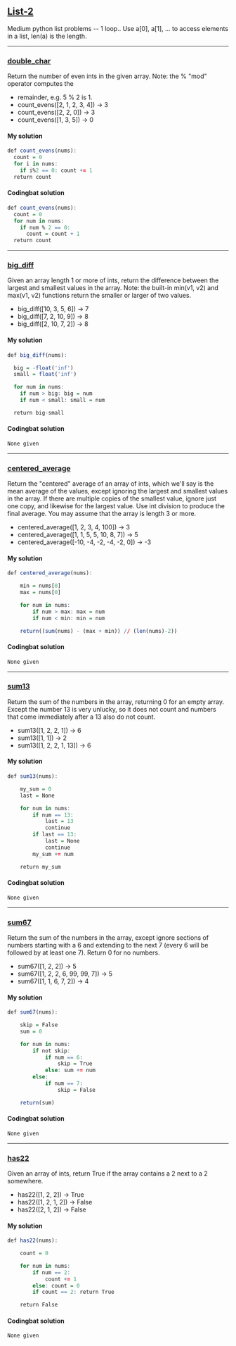 ## [List-2](http://codingbat.com/python/List-2)
Medium python list problems -- 1 loop.. Use a[0], a[1], ... to access elements in a list, len(a) is the length.

---

### [double_char](http://codingbat.com/prob/p170842)
Return the number of even ints in the given array. Note: the % "mod" operator computes the
* remainder, e.g. 5 % 2 is 1.
* count_evens([2, 1, 2, 3, 4]) → 3
* count_evens([2, 2, 0]) → 3
* count_evens([1, 3, 5]) → 0

#### My solution
```r
def count_evens(nums):
  count = 0
  for i in nums:
    if i%2 == 0: count += 1
  return count
```
#### Codingbat solution
```r
def count_evens(nums):
  count = 0
  for num in nums:
    if num % 2 == 0:
      count = count + 1
  return count
```

---

### [big_diff](http://codingbat.com/prob/p184853)
Given an array length 1 or more of ints, return the difference between the largest and smallest values in the array. Note: the built-in min(v1, v2) and max(v1, v2) functions return the smaller or larger of two values.
* big_diff([10, 3, 5, 6]) → 7
* big_diff([7, 2, 10, 9]) → 8
* big_diff([2, 10, 7, 2]) → 8

#### My solution
```r
def big_diff(nums):

  big = -float('inf')
  small = float('inf')

  for num in nums:
    if num > big: big = num
    if num < small: small = num

  return big-small
```
#### Codingbat solution
```r
None given
```

---

### [centered_average](http://codingbat.com/prob/p126968)
Return the "centered" average of an array of ints, which we'll say is the mean average of the values, except ignoring the largest and smallest values in the array. If there are multiple copies of the smallest value, ignore just one copy, and likewise for the largest value. Use int division to produce the final average. You may assume that the array is length 3 or more.
* centered_average([1, 2, 3, 4, 100]) → 3
* centered_average([1, 1, 5, 5, 10, 8, 7]) → 5
* centered_average([-10, -4, -2, -4, -2, 0]) → -3

#### My solution
```r
def centered_average(nums):

    min = nums[0]
    max = nums[0]

    for num in nums:
        if num > max: max = num
        if num < min: min = num

    return((sum(nums) - (max + min)) // (len(nums)-2))
```
#### Codingbat solution
```r
None given
```


---

### [sum13](http://codingbat.com/prob/p167025)
Return the sum of the numbers in the array, returning 0 for an empty array. Except the number 13 is very unlucky, so it does not count and numbers that come immediately after a 13 also do not count.
* sum13([1, 2, 2, 1]) → 6
* sum13([1, 1]) → 2
* sum13([1, 2, 2, 1, 13]) → 6

#### My solution
```r
def sum13(nums):

    my_sum = 0
    last = None

    for num in nums:
        if num == 13:
            last = 13
            continue
        if last == 13:
            last = None
            continue
        my_sum += num

    return my_sum
```
#### Codingbat solution
```r
None given
```

---

### [sum67](http://codingbat.com/prob/p108886)
Return the sum of the numbers in the array, except ignore sections of numbers starting with a 6 and extending to the next 7 (every 6 will be followed by at least one 7). Return 0 for no numbers.
* sum67([1, 2, 2]) → 5
* sum67([1, 2, 2, 6, 99, 99, 7]) → 5
* sum67([1, 1, 6, 7, 2]) → 4

#### My solution
```r
def sum67(nums):

    skip = False
    sum = 0

    for num in nums:
        if not skip:
            if num == 6:
                skip = True
            else: sum += num
        else:
            if num == 7:
                skip = False

    return(sum)
```
#### Codingbat solution
```r
None given
```

---

### [has22](http://codingbat.com/prob/p119308)
Given an array of ints, return True if the array contains a 2 next to a 2 somewhere.
* has22([1, 2, 2]) → True
* has22([1, 2, 1, 2]) → False
* has22([2, 1, 2]) → False

#### My solution
```r
def has22(nums):

    count = 0

    for num in nums:
        if num == 2:
            count += 1
        else: count = 0
        if count == 2: return True

    return False
```
#### Codingbat solution
```r
None given
```
